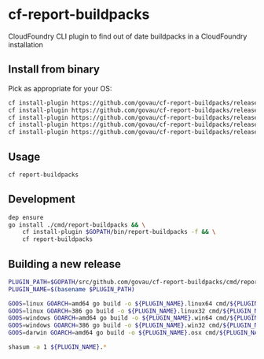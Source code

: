 # cf-report-buildpacks

CloudFoundry CLI plugin to find out of date buildpacks in a CloudFoundry installation

## Install from binary

Pick as appropriate for your OS:

```bash
cf install-plugin https://github.com/govau/cf-report-buildpacks/releases/download/v0.1.0/report-buildpacks.linux32
cf install-plugin https://github.com/govau/cf-report-buildpacks/releases/download/v0.1.0/report-buildpacks.linux64
cf install-plugin https://github.com/govau/cf-report-buildpacks/releases/download/v0.1.0/report-buildpacks.osx
cf install-plugin https://github.com/govau/cf-report-buildpacks/releases/download/v0.1.0/report-buildpacks.win32
cf install-plugin https://github.com/govau/cf-report-buildpacks/releases/download/v0.1.0/report-buildpacks.win64
```

## Usage

```bash
cf report-buildpacks
```

## Development

```bash
dep ensure
go install ./cmd/report-buildpacks && \
    cf install-plugin $GOPATH/bin/report-buildpacks -f && \
    cf report-buildpacks
```

## Building a new release

```bash
PLUGIN_PATH=$GOPATH/src/github.com/govau/cf-report-buildpacks/cmd/report-buildpacks
PLUGIN_NAME=$(basename $PLUGIN_PATH)

GOOS=linux GOARCH=amd64 go build -o ${PLUGIN_NAME}.linux64 cmd/${PLUGIN_NAME}/${PLUGIN_NAME}.go
GOOS=linux GOARCH=386 go build -o ${PLUGIN_NAME}.linux32 cmd/${PLUGIN_NAME}/${PLUGIN_NAME}.go
GOOS=windows GOARCH=amd64 go build -o ${PLUGIN_NAME}.win64 cmd/${PLUGIN_NAME}/${PLUGIN_NAME}.go
GOOS=windows GOARCH=386 go build -o ${PLUGIN_NAME}.win32 cmd/${PLUGIN_NAME}/${PLUGIN_NAME}.go
GOOS=darwin GOARCH=amd64 go build -o ${PLUGIN_NAME}.osx cmd/${PLUGIN_NAME}/${PLUGIN_NAME}.go

shasum -a 1 ${PLUGIN_NAME}.*
```
